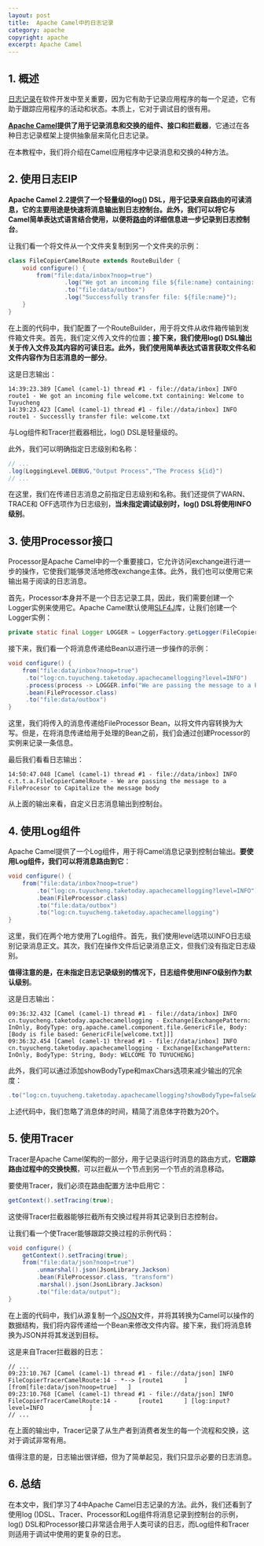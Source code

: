 ```yaml
---
layout: post
title:  Apache Camel中的日志记录
category: apache
copyright: apache
excerpt: Apache Camel
---
```


## 1. 概述

[日志记录](https://www.baeldung.com/java-logging-intro)在软件开发中至关重要，因为它有助于记录应用程序的每一个足迹，它有助于跟踪应用程序的活动和状态。本质上，它对于调试目的很有用。

**[Apache Camel](https://www.baeldung.com/apache-camel-intro)提供了用于记录消息和交换的组件、接口和拦截器**，它通过在各种日志记录框架上提供抽象层来简化日志记录。

在本教程中，我们将介绍在Camel应用程序中记录消息和交换的4种方法。

## 2. 使用日志EIP

**Apache Camel 2.2提供了一个轻量级的log() DSL，用于记录来自路由的可读消息，它的主要用途是快速将消息输出到日志控制台。此外，我们可以将它与Camel简单表达式语言结合使用，以便将[路由](https://www.baeldung.com/spring-apache-camel-conditional-routing)的详细信息进一步记录到日志控制台**。

让我们看一个将文件从一个文件夹复制到另一个文件夹的示例：

```java
class FileCopierCamelRoute extends RouteBuilder {
    void configure() {
        from("file:data/inbox?noop=true")
                .log("We got an incoming file ${file:name} containing: ${body}")
                .to("file:data/outbox")
                .log("Successfully transfer file: ${file:name}");
    }
}
```

在上面的代码中，我们配置了一个RouteBuilder，用于将文件从收件箱传输到发件箱文件夹。首先，我们定义传入文件的位置；**接下来，我们使用log() DSL输出关于传入文件及其内容的可读日志。此外，我们使用简单表达式语言获取文件名和文件内容作为日志消息的一部分**。

这是日志输出：

```text
14:39:23.389 [Camel (camel-1) thread #1 - file://data/inbox] INFO  route1 - We got an incoming file welcome.txt containing: Welcome to Tuyucheng
14:39:23.423 [Camel (camel-1) thread #1 - file://data/inbox] INFO  route1 - Successlly transfer file: welcome.txt
```

与Log组件和Tracer拦截器相比，log() DSL是轻量级的。

此外，我们可以明确指定日志级别和名称：

```java
// ...
.log(LoggingLevel.DEBUG,"Output Process","The Process ${id}")
// ...
```

在这里，我们在传递日志消息之前指定日志级别和名称。我们还提供了WARN、TRACE和 OFF选项作为日志级别，**当未指定调试级别时，log() DSL将使用INFO级别**。

## 3. 使用Processor接口

Processor是Apache Camel中的一个重要接口，它允许访问exchange进行进一步的操作，它使我们能够灵活地修改exchange主体。此外，我们也可以使用它来输出易于阅读的日志消息。

首先，Processor本身并不是一个日志记录工具，因此，我们需要创建一个Logger实例来使用它。Apache Camel默认使用[SLF4J](https://www.baeldung.com/slf4j-with-log4j2-logback)库，让我们创建一个Logger实例：

```java
private static final Logger LOGGER = LoggerFactory.getLogger(FileCopierCamelRoute.class);
```

接下来，我们看一个将消息传递给Bean以进行进一步操作的示例：

```java
void configure() {
    from("file:data/inbox?noop=true")
     .to("log:cn.tuyucheng.taketoday.apachecamellogging?level=INFO")
     .process(process -> LOGGER.info("We are passing the message to a FileProcesor bean to capitalize the message body"))
     .bean(FileProcessor.class)
     .to("file:data/outbox")
}
```

这里，我们将传入的消息传递给FileProcessor Bean，以将文件内容转换为大写。但是，在将消息传递给用于处理的Bean之前，我们会通过创建Processor的实例来记录一条信息。

最后我们看看日志输出：

```text
14:50:47.048 [Camel (camel-1) thread #1 - file://data/inbox] INFO  c.t.t.a.FileCopierCamelRoute - We are passing the message to a FileProcesor to Capitalize the message body
```

从上面的输出来看，自定义日志消息输出到控制台。

## 4. 使用Log组件

Apache Camel提供了一个Log组件，用于将Camel消息记录到控制台输出。**要使用Log组件，我们可以将消息路由到它**：

```java
void configure() {
    from("file:data/inbox?noop=true")
        .to("log:cn.tuyucheng.taketoday.apachecamellogging?level=INFO")
        .bean(FileProcessor.class)
        .to("file:data/outbox")
        .to("log:cn.tuyucheng.taketoday.apachecamellogging")
}
```

这里，我们在两个地方使用了Log组件。首先，我们使用level选项以INFO日志级别记录消息正文。其次，我们在操作文件后记录消息正文，但我们没有指定日志级别。

**值得注意的是，在未指定日志记录级别的情况下，日志组件使用INFO级别作为默认级别**。

这是日志输出：

```text
09:36:32.432 [Camel (camel-1) thread #1 - file://data/inbox] INFO  cn.tuyucheng.taketoday.apachecamellogging - Exchange[ExchangePattern: InOnly, BodyType: org.apache.camel.component.file.GenericFile, Body: [Body is file based: GenericFile[welcome.txt]]]
09:36:32.454 [Camel (camel-1) thread #1 - file://data/inbox] INFO  cn.tuyucheng.taketoday.apachecamellogging - Exchange[ExchangePattern: InOnly, BodyType: String, Body: WELCOME TO TUYUCHENG]
```

此外，我们可以通过添加showBodyType和maxChars选项来减少输出的冗余度：

```java
.to("log:cn.tuyucheng.taketoday.apachecamellogging?showBodyType=false&maxChars=20")
```

上述代码中，我们忽略了消息体的时间，精简了消息体字符数为20个。

## 5. 使用Tracer

Tracer是Apache Camel架构的一部分，用于记录运行时消息的路由方式，**它跟踪路由过程中的交换快照**，可以拦截从一个节点到另一个节点的消息移动。

要使用Tracer，我们必须在路由配置方法中启用它：

```java
getContext().setTracing(true);
```

这使得Tracer拦截器能够拦截所有交换过程并将其记录到日志控制台。

让我们看一个使Tracer能够跟踪交换过程的示例代码：

```java
void configure() {
    getContext().setTracing(true);
    from("file:data/json?noop=true")
        .unmarshal().json(JsonLibrary.Jackson)
        .bean(FileProcessor.class, "transform")
        .marshal().json(JsonLibrary.Jackson)
        .to("file:data/output");
}
```

在上面的代码中，我们从源复制一个[JSON](https://www.baeldung.com/java-camel-jackson-json-array)文件，并将其转换为Camel可以操作的数据结构，我们将内容传递给一个Bean来修改文件内容。接下来，我们将消息转换为JSON并将其发送到目标。

这是来自Tracer拦截器的日志：

```text
// ...
09:23:10.767 [Camel (camel-1) thread #1 - file://data/json] INFO  FileCopierTracerCamelRoute:14 - *--> [route1      ] [from[file:data/json?noop=true]   ]
09:23:10.768 [Camel (camel-1) thread #1 - file://data/json] INFO  FileCopierTracerCamelRoute:14 -      [route1      ] [log:input?level=INFO             ]
// ...
```

在上面的输出中，Tracer记录了从生产者到消费者发生的每一个流程和交换，这对于调试非常有用。

值得注意的是，日志输出很详细，但为了简单起见，我们只显示必要的日志消息。

## 6. 总结

在本文中，我们学习了4中Apache Camel日志记录的方法。此外，我们还看到了使用log ()DSL、Tracer、Processor和Log组件将消息记录到控制台的示例，log() DSL和Processor接口非常适合用于人类可读的日志，而Log组件和Tracer则适用于调试中使用的更复杂的日志。